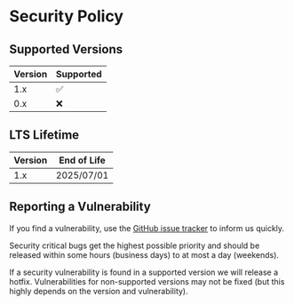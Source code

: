 # Security Policy

## Supported Versions

| Version | Supported          |
| ------- | ------------------ |
| 1.x     | :white_check_mark: |
| 0.x     | :x:                |

## LTS Lifetime

| Version | End of Life |
| ------- | ----------- |
| 1.x     | 2025/07/01  |

## Reporting a Vulnerability

If you find a vulnerability, use the [GitHub issue tracker](https://github.com/picardjs/picard/issues) to inform us quickly.

Security critical bugs get the highest possible priority and should be released within some hours (business days) to at most a day (weekends).

If a security vulnerability is found in a supported version we will release a hotfix. Vulnerabilities for non-supported versions may not be fixed (but this highly depends on the version and vulnerability).
